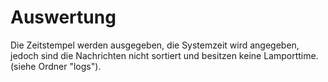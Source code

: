 # Auswertung

Die Zeitstempel werden ausgegeben, die Systemzeit wird angegeben, jedoch sind die Nachrichten nicht sortiert und besitzen keine Lamporttime. (siehe Ordner "logs").
